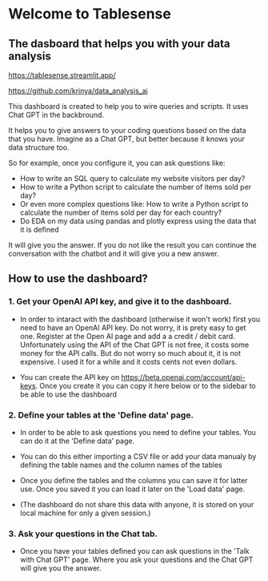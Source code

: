 # Welcome to Tablesense
## The dasboard that helps you with your data analysis

https://tablesense.streamlit.app/

https://github.com/krinya/data_analysis_ai

This dashboard is created to help you to wire queries and scripts. It uses Chat GPT in the backbround.

It helps you to give answers to your coding questions based on the data that you have. Imagine as a Chat GPT, but better because it knows your data structure too.

So for example, once you configure it, you can ask questions like:

- How to write an SQL query to calculate my website visitors per day?
- How to write a Python script to calculate the number of items sold per day?
- Or even more complex questions like: How to write a Python script to calculate the number of items sold per day for each country?
- Do EDA on my data using pandas and plotly express using the data that it is defined

It will give you the answer. If you do not like the result you can continue the conversation with the chatbot and it will give you a new answer.

## How to use the dashboard?

### 1. Get your OpenAI API key, and give it to the dashboard.
* In order to intaract with the dashboard (otherwise it won't work) first you need to have an OpenAI API key. Do not worry, it is prety easy to get one. Register at the Open AI page and add a a credit / debit card. Unfortunately using the API of the Chat GPT is not free, it costs some money for the API calls. But do not worry so much about it, it is not expensive. I used it for a while and it costs cents not even dollars.

* You can create the API key on https://beta.openai.com/account/api-keys. Once you create it you can copy it here below or to the sidebar to be able to use the dashboard

### 2. Define your tables at the 'Define data' page.
* In order to be able to ask questions you need to define your tables. You can do it at the 'Define data' page.

* You can do this either importing a CSV file or add your data manualy by defining the table names and the column names of the tables

* Once you define the tables and the columns you can save it for latter use. Once you saved it you can load it later on the 'Load data' page.

* (The dashboard do not share this data with anyone, it is stored on your local machine for only a given session.)

### 3. Ask your questions in the Chat tab.
* Once you have your tables defined you can ask questions in the 'Talk with Chat GPT' page. Where you ask your questions and the Chat GPT will give you the answer.